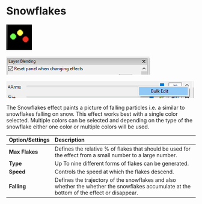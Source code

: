 # Snowflakes

![Icon](../../.gitbook/assets/image%20%28373%29.png)

![Sequencer Grid](../../.gitbook/assets/image%20%28269%29.png)

![](../../.gitbook/assets/image%20%28564%29.png)

The Snowflakes effect paints a picture of falling particles i.e. a similar to snowflakes falling on snow. This effect works best with a single color selected. Multiple colors can be selected and depending on the type of the snowflake either one color or multiple colors will be used.

| Option/Settings | Description |
| :--- | :--- |
| **Max Flakes** | Defines the relative % of flakes that should be used for the effect from a small number to a large number. |
| **Type** | Up To nine different forms of flakes can be generated. |
| **Speed** | Controls the speed at which the flakes descend. |
| **Falling** | Defines the trajectory of the snowflakes and also whether the whether the snowflakes accumulate at the bottom of the effect or disappear. |

